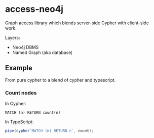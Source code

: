 # access-neo4j

Graph access library which blends server-side Cypher
with client-side work.

Layers:

- Neo4j DBMS
- Named Graph (aka database)

## Example

From pure cypher to a blend of cypher and typescript.

### Count nodes

In Cypher:

```cypher
MATCH (n) RETURN count(n)
```

In TypeScript:

```typescript
pipe(cypher`MATCH (n) RETURN n`, count);
```
